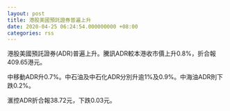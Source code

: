 ```yaml
---
layout: post
title: 港股美國預託證券普遍上升
date: 2020-04-25 06:24:54.000000000 +08:00
categories: rss
---
```


港股美國預託證券(ADR)普遍上升。騰訊ADR較本港收市價上升0.8%，折合報409.65港元。

中移動ADR升0.7%。中石油及中石化ADR分別升逾1%及0.9%。中海油ADR則下跌0.2%。

滙控ADR折合報38.72元，下跌0.03元。
